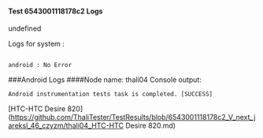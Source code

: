 #### Test 6543001118178c2 Logs

undefined

Logs for system : 
```

android : No Error
```


###Android Logs
####Node name: thali04
Console output:
```
Android instrumentation tests task is completed. [SUCCESS]
```
[HTC-HTC Desire 820](https://github.com/ThaliTester/TestResults/blob/6543001118178c2_V_next_jareksl_46_czyzm/thali04_HTC-HTC Desire 820.md)


